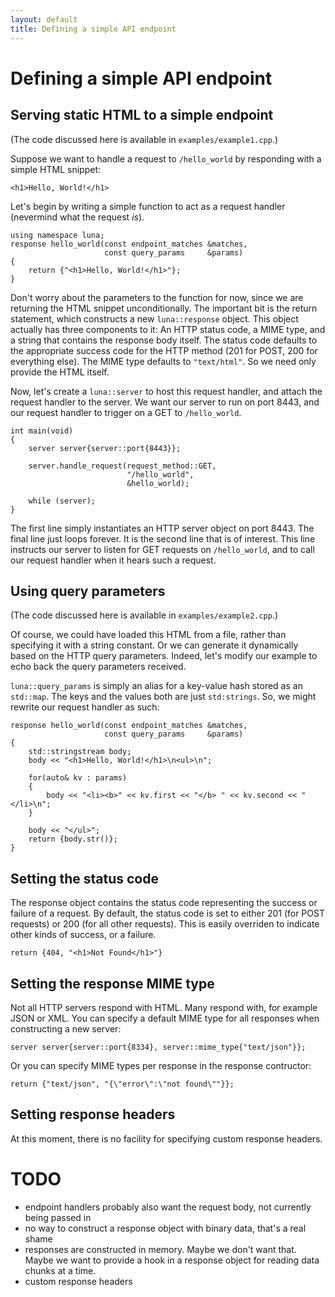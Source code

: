 ```yaml
---
layout: default
title: Defining a simple API endpoint
---
```


# Defining a simple API endpoint

## Serving static HTML to a simple endpoint

(The code discussed here is available in `examples/example1.cpp`.)

Suppose we want to handle a request to `/hello_world` by responding with a simple HTML snippet:
    
    <h1>Hello, World!</h1>

Let's begin by writing a simple function to act as a request handler (nevermind what the request _is_).
    
    using namespace luna;
    response hello_world(const endpoint_matches &matches, 
                         const query_params     &params)
    {
        return {"<h1>Hello, World!</h1>"};
    }

Don't worry about the parameters to the function for now, since we are returning the HTML snippet unconditionally. The important bit is the return statement, which constructs a new `luna::response` object. This object actually has three components to it: An HTTP status code, a MIME type, and a string that contains the response body itself. The status code defaults to the appropriate success code for the HTTP method (201 for POST, 200 for everything else). The MIME type defaults to `"text/html"`. So we need only provide the HTML itself.

Now, let's create a `luna::server` to host this request handler, and attach the request handler to the server. We want our server to run on port 8443, and our request handler to trigger on a GET to `/hello_world`.

    int main(void)
    {
        server server{server::port{8443}};

        server.handle_request(request_method::GET,
                              "/hello_world",
                              &hello_world);

        while (server);
    }

The first line simply instantiates an HTTP server object on port 8443. The final line just loops forever. It is the second line that is of interest. This line instructs our server to listen for GET requests on `/hello_world`, and to call our request handler when it hears such a request.

## Using query parameters

(The code discussed here is available in `examples/example2.cpp`.)

Of course, we could have loaded this HTML from a file, rather than specifying it with a string constant. Or we can generate it dynamically based on the HTTP query parameters. Indeed, let's modify our example to echo back the query parameters received.

`luna::query_params` is simply an alias for a key-value hash stored as an `std::map`. The keys and the values both are just `std:strings`. So, we might rewrite our request handler as such:

    response hello_world(const endpoint_matches &matches,
                         const query_params     &params)
    {
        std::stringstream body;
        body << "<h1>Hello, World!</h1>\n<ul>\n";

        for(auto& kv : params)
        {
            body << "<li><b>" << kv.first << "</b> " << kv.second << "</li>\n";
        }

        body << "</ul>";
        return {body.str()};
    }

## Setting the status code

The response object contains the status code representing the success or failure of a request. By default, the status code is set to either 201 (for POST requests) or 200 (for all other requests). This is easily overriden to indicate other kinds of success, or a failure.

    return {404, "<h1>Not Found</h1>"}

## Setting the response MIME type

Not all HTTP servers respond with HTML. Many respond with, for example JSON or XML. You can specify a default MIME type for all responses when constructing a new server:

    server server{server::port{8334}, server::mime_type{"text/json"}};

Or you can specify MIME types per response in the response contructor:

    return {"text/json", "{\"error\":\"not found\""}};

## Setting response headers

At this moment, there is no facility for specifying custom response headers.


# TODO 
- endpoint handlers probably also want the request body, not currently being passed in
- no way to construct a response object with binary data, that's a real shame
- responses are constructed in memory. Maybe we don't want that. Maybe we want to provide a hook in a response object for reading data chunks at a time.
- custom response headers